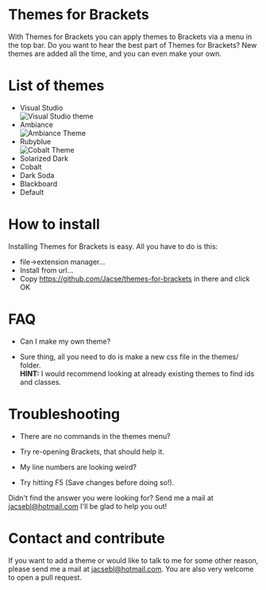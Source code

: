 Themes for Brackets
==================
With Themes for Brackets you can apply themes to Brackets via a menu in the top bar. Do you want to hear the best part of Themes for Brackets? New themes are added all the time, and you can even make your own.

List of themes
==================
* Visual Studio <br />![Visual Studio theme](https://raw.github.com/Jacse/themes-for-brackets/master/images/visual-studio.png)
* Ambiance <br />![Ambiance Theme](https://raw.github.com/Jacse/themes-for-brackets/master/images/ambiance.png)
* Rubyblue <br />![Cobalt Theme](https://raw.github.com/Jacse/themes-for-brackets/master/images/rubyblue.png)
* Solarized Dark
* Cobalt
* Dark Soda
* Blackboard
* Default

How to install
==================
Installing Themes for Brackets is easy. All you have to do is this:
* file->extension manager...
* Install from url...
* Copy https://github.com/Jacse/themes-for-brackets in there and click OK

FAQ
==================
* Can I make my own theme?
 - Sure thing, all you need to do is make a new css file in the themes/ folder.<br/><b>HINT:</b> I would recommend looking at already existing themes to find ids and classes.

Troubleshooting
==================
* There are no commands in the themes menu?
 - Try re-opening Brackets, that should help it.
* My line numbers are looking weird?
 - Try hitting F5 (Save changes before doing so!).

Didn't find the answer you were looking for? Send me a mail at jacsebl@hotmail.com I'll be glad to help you out!


Contact and contribute
==================
If you want to add a theme or would like to talk to me for some other reason, please send me a mail at jacsebl@hotmail.com. You are also very welcome to open a pull request.
